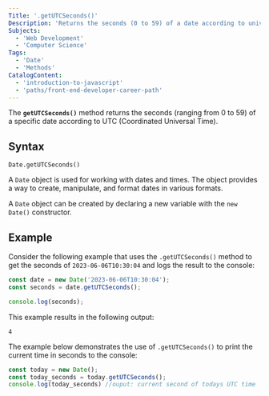 ```yaml
---
Title: '.getUTCSeconds()'
Description: 'Returns the seconds (0 to 59) of a date according to universal time.'
Subjects:
  - 'Web Development'
  - 'Computer Science'
Tags:
  - 'Date'
  - 'Methods'
CatalogContent:
  - 'introduction-to-javascript'
  - 'paths/front-end-developer-career-path'
---
```


The **`getUTCSeconds()`** method returns the seconds (ranging from 0 to 59) of a specific date according to UTC (Coordinated Universal Time).


## Syntax


```pseudo
Date.getUTCSeconds()
```

A `Date` object is used for working with dates and times. The object provides a way to create, manipulate, and format dates in various formats.

A `Date` object can be created by declaring a new variable with the `new Date()` constructor.

## Example

Consider the following example that uses the `.getUTCSeconds()` method to get the seconds of `2023-06-06T10:30:04` and logs the result to the console:

```js
const date = new Date('2023-06-06T10:30:04');
const seconds = date.getUTCSeconds();

console.log(seconds);
```

This example results in the following output:

```shell
4
```
The example below demonstrates the use of `.getUTCSeconds()` to print the current time in seconds to the console:

```js
const today = new Date();
const today_seconds = today.getUTCSeconds();
console.log(today_seconds) //ouput: current second of todays UTC time
```